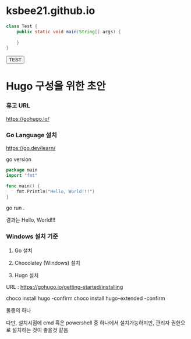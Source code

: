# ksbee21.github.io

```java
class Test {
    public static void main(String[] args) {
        
    }
}
```

<script>
    function fnTest() {
        alert ( "This is test .... ");
    }

</script>
<button onClick="fnTest();">TEST</button>

# Hugo 구성을 위한 초안

### 휴고 URL
https://gohugo.io/

### Go Language 설치
https://go.dev/learn/

go version

```go
package main
import "fmt"

func main() {
	fmt.Println("Hello, World!!!")
}
```

go run . 

결과는 Hello, World!!!

### Windows 설치 기준

1. Go 설치

2. Chocolatey (Windows) 설치

3. Hugo 설치

URL : https://gohugo.io/getting-started/installing

choco install hugo -confirm 
choco install hugo-extended -confirm

둘중의 하나

다만, 설치시점에 cmd 혹은 powershell 중 하나에서 설치가능하지만, 관리자 권한으로 설치하는 것이 좋을것 같음



